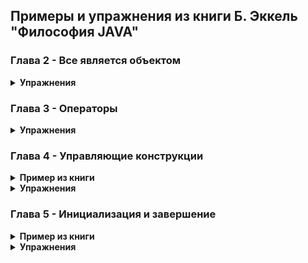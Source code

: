 ## __Примеры и упражнения из книги Б. Эккель "Философия JAVA"__

### Глава 2 - Все является объектом

<details><summary><b>Упражнения</b></summary>

> [1](src/part2/Exercises/Ex1_DefaultInit/Ex1.java) - Создайте класс с полями int и char, которые не инициализируются в программе. Выведите их значения, чтобы убедиться в том, чтo Java выполняет инициализацию по умолчанию.

> [6](src/part2/Exercises/Ex6_Storage/Ex6.java) - Напишите программу, включающую метод storage().

> [7 8](src/part2/Exercises/Ex7_8_IncrementableStatic/Ex7_8.java) - Напишите программу с классом lncrementable, которая демонстрирует, что независимо от количества созданных объектов класс содержит только один экземпляр поля static.

> [9](src/part2/Exercises/Ex9_PrimaryType/Ex9.java) - Напишите программу, демонстрирующую автоматическую упаковку примитивных типов.

</details>

### Глава 3 - Операторы

<details><summary><b>Упражнения</b></summary>

> [2](src/part3/Exercises/Ex2_AliasingFloat/Ex2.java) - Создайте класс с полем типа float. Используйте его для демонстрации совмещения имен.

> [3](src/part3/Exercises/Ex3_AliasingMethod/Ex3.java) - Создайте класс с полем типа float. Используйте его для демонстрации совмещения имен при вызове методов.

> [5 6](src/part3/Exercises/Ex5_6_ObjectsEquals/Ex5_6.java) - Создайте класс Dog, содержащий два поля типа String: name и says. В методе main() создайте два объекта Dog с разными именами (spot и scruffy) и сообщениями. Выведите значения обоих полей для каждого из объектов. Создайте новую ссылку на Dog и присвойте ее объекту spot. Сравните ссылки оператором == и методом equals().

> [8](src/part3/Exercises/Ex8_LongToBinary/Ex8.java) - Покажите, что шестнадцатеричная и восьмеричная записи могут использоваться с типом long. Для вывода результатов используйте метод Long.toBinaryString().

> [9](src/part3/Exercises/Ex9_MinMaxFloatDoubleExponential/Ex9.java) - Выведите наибольшее и наименьшее число в экспоненциальной записи для типов float и double.

> [10](src/part3/Exercises/Ex10_BinaryOperations/Ex10.java) - Напишите программу с двумя константами: обе константы состоят из чередующихся нулей и единиц, но у одной нулю равен младший бит, а у другой старший (подсказка: константы проще всего определить в шестнадцатеричном виде). Объедините эти две константы всеми возможными поразрядными операторами. Для вывода результатов используйте метод Integer.toBinaryString().

> [14](src/part3/Exercises/Ex14_StringOperations/Ex14.java) - Напишите метод, который получает два аргумента String, выполняет с ними все операции логических сравнений и выводит результаты. Для операций == и I = также выполните проверку equals(). Вызовите свой метод из main() для нескольких разных объектов String.

</details>

### Глава 4 - Управляющие конструкции

<details><summary><b>Пример из книги</b></summary>

> [Пример](src/part4/BookExamples/control/WhileTest.java) - Генерация случайных чисел до тех пор, пока не будет выполнено определенное условие.

</details>

<details><summary><b>Упражнения</b></summary>

> [15](src/part4/Exercises/Ex15_100nums/Ex15.java) - Напишите программу, которая выводит числа от 1 до 100.

> [16](src/part4/Exercises/Ex16_RandomInt/Ex16.java) - Напишите программу, которая генерирует 25 случайных значений типа int. Для каждого значения команда if-else сообщает, в каком отношении оно находится с другим случайно сгенерированным числом (больше, меньше, равно).

> [17](src/part4/Exercises/Ex17_RandomIntInfinity/Ex17.java) - Измените упражнение 2 так, чтобы код выполнялся в «бесконечном» цикле while. Программа должна работать до тех пор, пока ее выполнение не будет прервано с клавиатуры.

> [20](src/part4/Exercises/Ex20_MethodTest/Ex20.java) - Создайте метод test() так, чтобы он получал два аргумента begin и end, а значение testval проверялось на принадлежность к диапазону [ begin, end] (с включением границ).

</details>

### Глава 5 - Инициализация и завершение

<details><summary><b>Пример из книги</b></summary>

> [Пример](src/part5_Initialization/BookExamples/TerminaionCondition/TerminationCondition.java) - Условие "готовности". Явная финализация.

> [Пример](src/part5_Initialization/BookExamples/OrderOfInitialization/OrderOfInitialization.java) - Порядок инициализации. Очередность инициализации.

> [Пример](src/part5_Initialization/BookExamples/StaticInitialization/StaticInitialization.java) - Инициализация статических классов. Инициализация статической памяти.

> [Пример](src/part5_Initialization/BookExamples/EpclicitStatic/EpclicitStatic.java) - Явная инициализация статических классов. Инициализация static.

> [Пример](src/part5_Initialization/BookExamples/ArraysOfPrimitives/ArraysOfPrimitives.java) - Инициализация массива. Копирование ссылки на массив.

> [Пример](src/part5_Initialization/BookExamples/ArrayInit/ArrayNew.java) - Инициализация массива. Создание массива примитивных типов.

> [Пример](src/part5_Initialization/BookExamples/ArrayInit/ArrayInit.java) - Инициализация массива. Инициализация массивов объектов.

> [Пример](src/part5_Initialization/BookExamples/ArrayClassObj/ArrayClassObj.java) - Инициализация массива. Создание массива непримитивных объектов.

> [Пример](src/part5_Initialization/BookExamples/DynamicArray/DynamicArray.java) - Инициализация массива. Создание массива объектов String для передачи альтернативных аргументов командной строки методу main() другого класса.

> [Пример](src/part5_Initialization/BookExamples/VarArgs/VarArgs.java) - Списки аргументов переменной длины. Производные классы от общего корневого класса Object.

> [Пример](src/part5_Initialization/BookExamples/VarArgs/NewVarArgs.java) - Списки аргументов переменной длины. Определения переменного списка аргументов через многоточие.

> [Пример](src/part5_Initialization/BookExamples/OptionalTrailingArguments/OptionalTrailingArguments.java) - Списки аргументов переменной длины. Список аргументов переменной длины.

> [Пример](src/part5_Initialization/BookExamples/VarArgs/VarargType.java) - Списки аргументов переменной длины. Список аргументов переменной длины в массив.

> [Пример](src/part5_Initialization/BookExamples/VarArgs/AutoboxingVarargs.java) - Списки аргументов переменной длины. Автоматическая упаковка.

> [Пример](src/part5_Initialization/BookExamples/VarArgs/OverloadingVarargs.java) - Списки аргументов переменной длины. Списки аргументов переменной длины с перезагрузкой.

> [Пример](src/part5_Initialization/BookExamples/VarArgs/OverloadingVarargs2.java) - Списки аргументов переменной длины. Списки аргументов переменной длины с перезагрузкой. В одном из методов аргумент «постоянной длины».

> [Пример](src/part5_Initialization/BookExamples/VarArgs/OverloadingVarargs3.java) - Списки аргументов переменной длины. Списки аргументов переменной длины с перезагрузкой. В одном из методов аргумент «постоянной длины» в двух методах.

</details>

<details><summary><b>Упражнения</b></summary>

> [1](src/part5_Initialization/Exercises/Ex1_DefaultInit/Ex1.java) - Создайте класс с неинициализированной ссылкой на String. Покажите, что Java инициализирует ссылку значением null.

> [2](src/part5_Initialization/Exercises/Ex2_TwoObjConstrAndInit/Ex2.java) - Создайте класс с полем String, инициализируемым в точке определения, и другим полем, инициализируемым конструктором.

> [3](src/part5_Initialization/Exercises/Ex3_DefaultConstructor/Ex3.java) - Создайте класс с конструктором по умолчанию (без параметров), который выводит на экран сообщение. Создайте объект этого класса.

> [4](src/part5_Initialization/Exercises/Ex4_OverConstructors/Ex4.java) - Добавьте к классу из упражнения 3 перегруженный конструктор, принимающий в качестве параметра строку (String) и распечатывающий ее вместе с сообщением.

> [5](src/part5_Initialization/Exercises/Ex5_OverMethod/Ex5.java) - Создайте класс Dog (собака) с перегруженным методом bark() (лай). Методдолжен быть перегружен для разных примитивных типов данных с целью вывода сообщения о лае, завывании, поскуливании и т. п. в зависимости от версии перегруженного метода. Напишите метод main(), вызывающий все версии.

> [6](src/part5_Initialization/Exercises/Ex6_ReverseOverMethod/Ex6.java) - Измените предыдущее упражнение так, чтобы два перегруженных метода принимали два аргумента (разных типов) и отличались только порядком их следования в списке аргументов. Проверьте, работает ли это.

> [7](src/part5_Initialization/Exercises/Ex7_WithoutConstructor/Ex7.java) - Создайте класс без конструктора. Создайте объект этого класса в методе main(), чтобы удостовериться, что конструктор по умолчанию синтезируется автоматически.

> [8](src/part5_Initialization/Exercises/Ex8_This/Ex8.java) - Создайте класс с двумя методами. В первом методе дважды вызовите второй метод: один раз без ключевого слова this, а во второй с this — просто для того, чтобы убедиться в работоспособности этого синтаксиса; не используйте этот способ вызова на практике.

> [9](src/part5_Initialization/Exercises/Ex9_ThisConstructor/Ex9.java) - Подготовьте класс с двумя (перегруженными) конструкторами. Используя ключевое слово this, вызовите второй конструктор из первого.

> [10](src/part5_Initialization/Exercises/Ex10_Finalize/Ex10.java) - Создайте класс с методом finalize(), который выводит сообщение. В методе main() создайте объект вашего класса.

> [16](src/part5_Initialization/Exercises/Ex16_ArraysString/Ex16_ArraysString.java) - Создайте массив объектов String. Присвойте объект String каждому элементу. Выведите содержимое массива в цикле for.

> [17 18](src/part5_Initialization/Exercises/Ex17_18ArraysStringWithConctructor/Ex17_18.java) - Создайте класс с конструктором, получающим аргумент String. Выведите значение аргумента во время конструирования. Создайте массив ссылок на этот класс, но не создавайте объекты, которыми заполняется массив. Запустите программу и посмотрите, будут ли выводиться сообщения при вызове конструкторов. Создайте объекты, которыми заполняется массив ссылок.

> [19](src/part5_Initialization/Exercises/Ex19_String_Varargs/Ex_19_String_Varargs.java) - Напишите метод, получающий список аргументов переменной длины с массивом String. Убедитесь в том, что этому методу может передаваться как  список объектов String, разделенных запятыми, так и String[].

> [21](src/part5_Initialization/Exercises/Ex21_22Enums/Ex_21EnumsValOrd.java) - Создайте перечисление с названиями шести типов бумажных денег. Переберите результат values() с выводом каждого значения и его ordinal().

> [22](src/part5_Initialization/Exercises/Ex21_22Enums/Ex_22Switch.java) - Напишите команду switch для перечисления из предыдущего примера. Для каждого случая выведите расширенное описание конкретной валюты.

</details>

